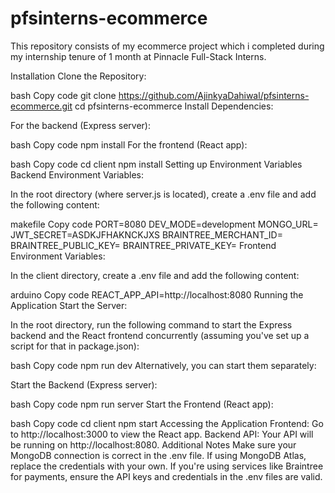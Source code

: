 # pfsinterns-ecommerce
This repository consists of my ecommerce project which i completed during my internship tenure of 1 month at Pinnacle Full-Stack Interns.

Installation
Clone the Repository:

bash
Copy code
git clone https://github.com/AjinkyaDahiwal/pfsinterns-ecommerce.git
cd pfsinterns-ecommerce
Install Dependencies:

For the backend (Express server):

bash
Copy code
npm install
For the frontend (React app):

bash
Copy code
cd client
npm install
Setting up Environment Variables
Backend Environment Variables:

In the root directory (where server.js is located), create a .env file and add the following content:

makefile
Copy code
PORT=8080
DEV_MODE=development
MONGO_URL=
JWT_SECRET=ASDKJFHAKNCKJXS
BRAINTREE_MERCHANT_ID=
BRAINTREE_PUBLIC_KEY=
BRAINTREE_PRIVATE_KEY=
Frontend Environment Variables:

In the client directory, create a .env file and add the following content:

arduino
Copy code
REACT_APP_API=http://localhost:8080
Running the Application
Start the Server:

In the root directory, run the following command to start the Express backend and the React frontend concurrently (assuming you've set up a script for that in package.json):

bash
Copy code
npm run dev
Alternatively, you can start them separately:

Start the Backend (Express server):

bash
Copy code
npm run server
Start the Frontend (React app):

bash
Copy code
cd client
npm start
Accessing the Application
Frontend: Go to http://localhost:3000 to view the React app.
Backend API: Your API will be running on http://localhost:8080.
Additional Notes
Make sure your MongoDB connection is correct in the .env file. If using MongoDB Atlas, replace the credentials with your own.
If you're using services like Braintree for payments, ensure the API keys and credentials in the .env files are valid.

